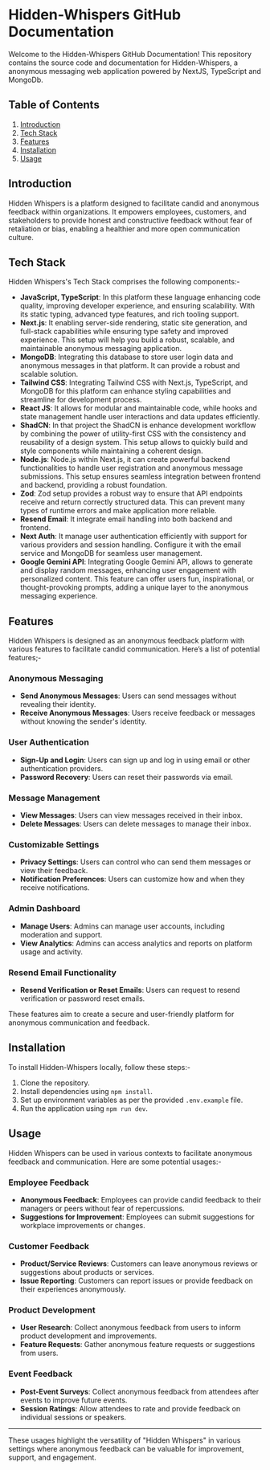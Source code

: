 # Hidden-Whispers GitHub Documentation

Welcome to the Hidden-Whispers GitHub Documentation! This repository contains the source code and documentation for Hidden-Whispers, a anonymous messaging web application powered by NextJS, TypeScript and MongoDb.

## Table of Contents

1. [Introduction](#introduction)
2. [Tech Stack](#tech-stack)
3. [Features](#features)
4. [Installation](#installation)
5. [Usage](#usage)

## Introduction

Hidden Whispers is a platform designed to facilitate candid and anonymous feedback within organizations. It empowers employees, customers, and stakeholders to provide honest and constructive feedback without fear of retaliation or bias, enabling a healthier and more open communication culture.

## Tech Stack

Hidden Whispers's Tech Stack comprises the following components:-

- **JavaScript, TypeScript**: In this platform these language enhancing code quality, improving developer experience, and ensuring scalability. With its static typing, advanced type features, and rich tooling support.
- **Next.js**: It enabling server-side rendering, static site generation, and full-stack capabilities while ensuring type safety and improved experience. This setup will help you build a robust, scalable, and maintainable anonymous messaging application.
- **MongoDB**: Integrating this database to store user login data and anonymous messages in that platform. It can provide a robust and scalable solution.
- **Tailwind CSS**: Integrating Tailwind CSS with Next.js, TypeScript, and MongoDB for this platform can enhance styling capabilities and streamline for development process.
- **React JS**: It allows for modular and maintainable code, while hooks and state management handle user interactions and data updates efficiently.
- **ShadCN**: In that project the ShadCN is enhance development workflow by combining the power of utility-first CSS with the consistency and reusability of a design system. This setup allows to quickly build and style components while maintaining a coherent design.
- **Node.js**: Node.js within Next.js, it can create powerful backend functionalities to handle user registration and anonymous message submissions. This setup ensures seamless integration between frontend and backend, providing a robust foundation.
- **Zod**: Zod setup provides a robust way to ensure that API endpoints receive and return correctly structured data. This can prevent many types of runtime errors and make application more reliable.
- **Resend Email**: It integrate email handling into both backend and frontend.
- **Next Auth**: It manage user authentication efficiently with support for various providers and session handling. Configure it with the email service and MongoDB for seamless user management.
- **Google Gemini API**: Integrating Google Gemini API, allows to generate and display random messages, enhancing user engagement with personalized content. This feature can offer users fun, inspirational, or thought-provoking prompts, adding a unique layer to the anonymous messaging experience.

## Features

Hidden Whispers is designed as an anonymous feedback platform with various features to facilitate candid communication. Here’s a list of potential features;-

### Anonymous Messaging

- **Send Anonymous Messages**: Users can send messages without revealing their identity.
- **Receive Anonymous Messages**: Users receive feedback or messages without knowing the sender's identity.

### User Authentication

- **Sign-Up and Login**: Users can sign up and log in using email or other authentication providers.
- **Password Recovery**: Users can reset their passwords via email.

### Message Management

- **View Messages**: Users can view messages received in their inbox.
- **Delete Messages**: Users can delete messages to manage their inbox.

### Customizable Settings

- **Privacy Settings**: Users can control who can send them messages or view their feedback.
- **Notification Preferences**: Users can customize how and when they receive notifications.

### Admin Dashboard

- **Manage Users**: Admins can manage user accounts, including moderation and support.
- **View Analytics**: Admins can access analytics and reports on platform usage and activity.

### Resend Email Functionality

- **Resend Verification or Reset Emails**: Users can request to resend verification or password reset emails.

These features aim to create a secure and user-friendly platform for anonymous communication and feedback.

## Installation

To install Hidden-Whispers locally, follow these steps:-

1. Clone the repository.
2. Install dependencies using `npm install`.
3. Set up environment variables as per the provided `.env.example` file.
4. Run the application using `npm run dev`.

## Usage

Hidden Whispers can be used in various contexts to facilitate anonymous feedback and communication. Here are some potential usages:-

### Employee Feedback

- **Anonymous Feedback**: Employees can provide candid feedback to their managers or peers without fear of repercussions.
- **Suggestions for Improvement**: Employees can submit suggestions for workplace improvements or changes.

### Customer Feedback

- **Product/Service Reviews**: Customers can leave anonymous reviews or suggestions about products or services.
- **Issue Reporting**: Customers can report issues or provide feedback on their experiences anonymously.

### Product Development

- **User Research**: Collect anonymous feedback from users to inform product development and improvements.
- **Feature Requests**: Gather anonymous feature requests or suggestions from users.

### Event Feedback

- **Post-Event Surveys**: Collect anonymous feedback from attendees after events to improve future events.
- **Session Ratings**: Allow attendees to rate and provide feedback on individual sessions or speakers.

---

These usages highlight the versatility of "Hidden Whispers" in various settings where anonymous feedback can be valuable for improvement, support, and engagement.
